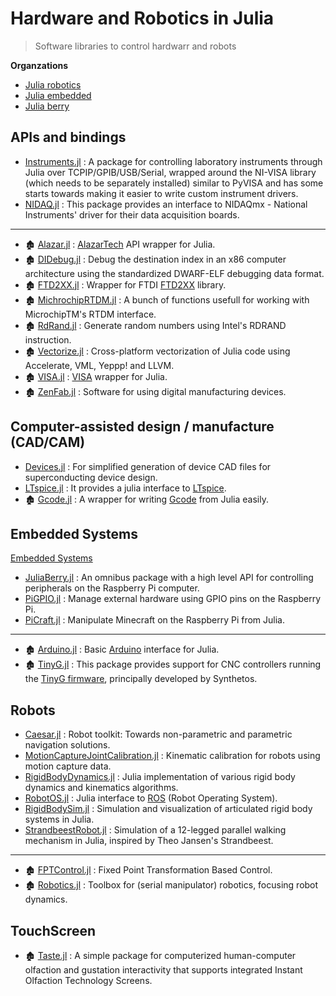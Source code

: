 # Hardware and Robotics in Julia

> Software libraries to control hardwarr and robots

**Organzations**

- [Julia robotics](https://github.com/JuliaRobotics)
- [Julia embedded](https://github.com/Julia-Embedded)
- [Julia berry](https://github.com/JuliaBerry)

## APIs and bindings

- [Instruments.jl](https://github.com/BBN-Q/Instruments.jl) : A package for controlling laboratory instruments through Julia over TCPIP/GPIB/USB/Serial, wrapped around the NI-VISA library (which needs to be separately installed) similar to PyVISA and has some starts towards making it easier to write custom instrument drivers.
- [NIDAQ.jl](https://github.com/JaneliaSciComp/NIDAQ.jl) : This package provides an interface to NIDAQmx - National Instruments' driver for their data acquisition boards.

---

- 🏚️ [Alazar.jl](https://github.com/ajkeller34/Alazar.jl) : [AlazarTech](http://www.alazartech.com/) API wrapper for Julia.
- 🏚️ [DIDebug.jl](https://github.com/Keno/DIDebug.jl) : Debug the destination index in an x86 computer architecture using the standardized DWARF-ELF debugging data format.
- 🏚️ [FTD2XX.jl](https://github.com/cstook/FTD2XX.jl) : Wrapper for FTDI [FTD2XX](http://www.ftdichip.com/Drivers/D2XX.htm) library.
- 🏚️ [MichrochipRTDM.jl](https://github.com/cstook/MicrochipRTDM.jl) : A bunch of functions usefull for working with MicrochipTM's RTDM interface.
- 🏚️ [RdRand.jl](https://github.com/SamChill/RdRand.jl) : Generate random numbers using Intel's RDRAND instruction.
- 🏚️ [Vectorize.jl](https://github.com/rprechelt/Vectorize.jl) : Cross-platform vectorization of Julia code using Accelerate, VML, Yeppp! and LLVM.
- 🏚️ [VISA.jl](https://github.com/ajkeller34/VISA.jl) : [VISA](https://www.ni.com/visa/) wrapper for Julia.
- 🏚️ [ZenFab.jl](https://github.com/FactoryOS/ZenFab.jl) : Software for using digital manufacturing devices.

## Computer-assisted design / manufacture (CAD/CAM)

- [Devices.jl](https://github.com/PainterQubits/Devices.jl) : For simplified generation of device CAD files for superconducting device design.
- [LTspice.jl](https://github.com/cstook/LTspice.jl) : It provides a julia interface to [LTspice](http://www.linear.com/designtools/software/#LTspice).
- 🏚️ [Gcode.jl](https://github.com/sjkelly/Gcode.jl) : A wrapper for writing [Gcode](http://en.wikipedia.org/wiki/Gcode) from Julia easily.

## Embedded Systems

[Embedded Systems](https://en.wikipedia.org/wiki/Category:Embedded_systems)

- [JuliaBerry.jl](https://github.com/JuliaBerry/JuliaBerry.jl) : An omnibus package with a high level API for controlling peripherals on the Raspberry Pi computer.
- [PiGPIO.jl](https://github.com/JuliaBerry/PiGPIO.jl) : Manage external hardware using GPIO pins on the Raspberry Pi.
- [PiCraft.jl](https://github.com/JuliaBerry/PiCraft.jl) : Manipulate Minecraft on the Raspberry Pi from Julia.

---

- 🏚️ [Arduino.jl](https://github.com/ihnorton/Arduino.jl) : Basic [Arduino](http://www.arduino.cc/) interface for Julia.
- 🏚️ [TinyG.jl](https://github.com/sjkelly/TinyG.jl) : This package provides support for CNC controllers running the [TinyG firmware](https://github.com/synthetos/TinyG/wiki), principally developed by Synthetos.

## Robots

- [Caesar.jl](https://github.com/JuliaRobotics/Caesar.jl) : Robot toolkit: Towards non-parametric and parametric navigation solutions.
- [MotionCaptureJointCalibration.jl](https://github.com/JuliaRobotics/MotionCaptureJointCalibration.jl) : Kinematic calibration for robots using motion capture data.
- [RigidBodyDynamics.jl](https://github.com/JuliaRobotics/RigidBodyDynamics.jl) : Julia implementation of various rigid body dynamics and kinematics algorithms.
- [RobotOS.jl](https://github.com/Julia-Embedded/RobotOS.jl) : Julia interface to [ROS](http://wiki.ros.org/) (Robot Operating System).
- [RigidBodySim.jl](https://github.com/JuliaRobotics/RigidBodySim.jl) : Simulation and visualization of articulated rigid body systems in Julia.
- [StrandbeestRobot.jl](https://github.com/rdeits/StrandbeestRobot.jl) : Simulation of a 12-legged parallel walking mechanism in Julia, inspired by Theo Jansen's Strandbeest.

---

- 🏚️ [FPTControl.jl](https://github.com/krisztiankosi/FPTControl.jl) : Fixed Point Transformation Based Control.
- 🏚️ [Robotics.jl](https://github.com/cdsousa/Robotics.jl) : Toolbox for (serial manipulator) robotics, focusing robot dynamics.

## TouchScreen

- 🏚️ [Taste.jl](https://github.com/jiahao/Taste.jl) : A simple package for computerized human-computer olfaction and gustation interactivity that supports integrated Instant Olfaction Technology Screens.
